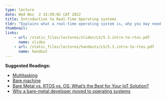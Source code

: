 ```yaml
---
type: lecture
date: Wed Nov  2 15:59:02 CAT 2022
title: Introduction to Real-Time Operating systems
tldr: "Explains what a real-time operating system is, why you may need one and its cons"
thumbnail: 
links: 
    - url: /static_files/lectures/slides/L5/5.3.intro-to-rtos.pdf
      name: slides
    - url: /static_files/lectures/handouts/L5/5.3.intro-to-rtos.pdf
      name: handout
---
```


**Suggested Readings:**
- [Multitasking](static_files/lectures/2/Readings/multitasking.pdf)
- [Bare machine](https://en.wikipedia.org/wiki/Bare_machine)
- [Bare Metal vs. RTOS vs. OS: What’s the Best for Your IoT Solution?](https://www.nabto.com/bare-metal-vs-rtos-vs-os/)
- [Why a bare-metal developer moved to operating systems](https://www.embedded.com/why-a-bare-metal-developer-moved-to-operating-systems/)